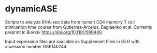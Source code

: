 # dynamicASE

Scripts to analyze RNA-seq data from human CD4 memory T cell stimluation time course from Gutierrez-Arcelus, Baglaenko et al. Currently preprint in Biorxiv https://doi.org/10.1101/599449.

Input expression files are available as Supplement Files in GEO with accession number GSE140244.
